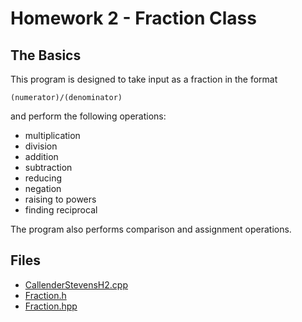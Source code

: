 # Homework 2 - Fraction Class
## The Basics
This program is designed to take input as a fraction in the format

    (numerator)/(denominator)

and perform the following operations:

- multiplication
- division
- addition
- subtraction
- reducing
- negation
- raising to powers
- finding reciprocal

The program also performs comparison and assignment operations.

## Files
- [CallenderStevensH2.cpp](/CallenderStevensH2)
- [Fraction.h](/Fraction)
- [Fraction.hpp](/Fraction)